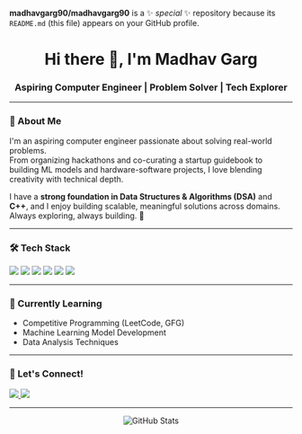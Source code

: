 **madhavgarg90/madhavgarg90** is a ✨ _special_ ✨ repository because its `README.md` (this file) appears on your GitHub profile.

<h1 align="center">Hi there 👋, I'm Madhav Garg</h1>
<h3 align="center">Aspiring Computer Engineer | Problem Solver | Tech Explorer</h3>

---

### 🧠 About Me
I'm an aspiring computer engineer passionate about solving real-world problems.  
From organizing hackathons and co-curating a startup guidebook to building ML models and hardware-software projects, I love blending creativity with technical depth.

I have a **strong foundation in Data Structures & Algorithms (DSA)** and **C++**, and I enjoy building scalable, meaningful solutions across domains. Always exploring, always building. 🚀

---

### 🛠️ Tech Stack
<p align="left">
  <img src="https://img.shields.io/badge/C++-00599C?style=for-the-badge&logo=c%2B%2B&logoColor=white" />
  <img src="https://img.shields.io/badge/Python-3776AB?style=for-the-badge&logo=python&logoColor=white" />
  <img src="https://img.shields.io/badge/SQL-4479A1?style=for-the-badge&logo=postgresql&logoColor=white" />
  <img src="https://img.shields.io/badge/TensorFlow-FF6F00?style=for-the-badge&logo=tensorflow&logoColor=white" />
  <img src="https://img.shields.io/badge/Pandas-150458?style=for-the-badge&logo=pandas&logoColor=white" />
  <img src="https://img.shields.io/badge/Jupyter-F37626?style=for-the-badge&logo=jupyter&logoColor=white" />
</p>

---

### 🌱 Currently Learning

- Competitive Programming (LeetCode, GFG)
- Machine Learning Model Development
- Data Analysis Techniques

---

### 🤝 Let's Connect!

<p>
  <a href="https://www.linkedin.com/in/gargmadhav90/" target="_blank">
    <img src="https://img.shields.io/badge/LinkedIn-blue?style=for-the-badge&logo=linkedin&logoColor=white" />
  </a>
  <a href="mailto:gargmadhav90@gmail.com">
    <img src="https://img.shields.io/badge/Gmail-D14836?style=for-the-badge&logo=gmail&logoColor=white" />
  </a>
</p>

---

<p align="center">
  <img src="https://github-readme-stats.vercel.app/api?username=madhavgarg90&show_icons=true&theme=radical" alt="GitHub Stats" />
</p>
